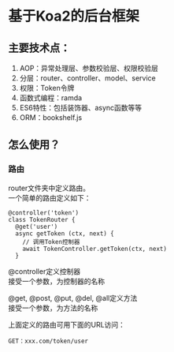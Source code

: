 基于Koa2的后台框架
=============

## 主要技术点：
1. AOP：异常处理层、参数校验层、权限校验层
2. 分层：router、controller、model、service
3. 权限：Token令牌
4. 函数式编程：ramda
5. ES6特性：包括装饰器、async函数等等
6. ORM：bookshelf.js

## 怎么使用？

### 路由  
router文件夹中定义路由。  
一个简单的路由定义如下：
```
@controller('token')
class TokenRouter {
  @get('user')
  async getToken (ctx, next) {
    // 调用Token控制器
    await TokenController.getToken(ctx, next)
  }
```
@controller定义控制器  
接受一个参数，为控制器的名称

@get, @post, @put, @del, @all定义方法  
接受一个参数，为方法的名称

上面定义的路由可用下面的URL访问：  
```
GET：xxx.com/token/user
``` 
